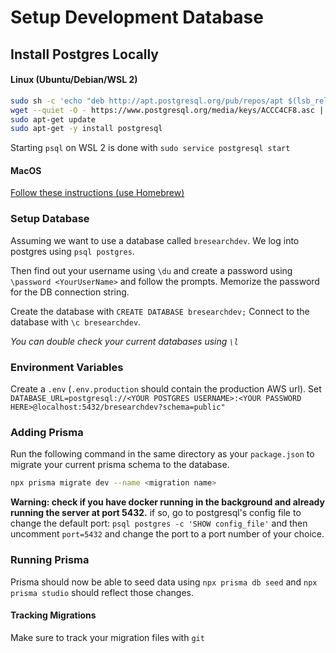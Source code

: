 # Setup Development Database

## Install Postgres Locally

#### Linux (Ubuntu/Debian/WSL 2)

```bash
sudo sh -c 'echo "deb http://apt.postgresql.org/pub/repos/apt $(lsb_release -cs)-pgdg main" > /etc/apt/sources.list.d/pgdg.list'
wget --quiet -O - https://www.postgresql.org/media/keys/ACCC4CF8.asc | sudo apt-key add -
sudo apt-get update
sudo apt-get -y install postgresql
```

Starting `psql` on WSL 2 is done with `sudo service postgresql start`

#### MacOS

[Follow these instructions (use Homebrew)](https://wiki.postgresql.org/wiki/Homebrew)

### Setup Database

Assuming we want to use a database called `bresearchdev`.
We log into postgres using `psql postgres`.

Then find out your username using `\du` and create a password using `\password <YourUserName>` and follow the prompts. Memorize the password for the DB connection string.

Create the database with `CREATE DATABASE bresearchdev;`
Connect to the database with `\c bresearchdev`.

_You can double check your current databases using `\l`_

### Environment Variables

Create a `.env` (`.env.production` should contain the production AWS url). Set `DATABASE_URL=postgresql://<YOUR POSTGRES USERNAME>:<YOUR PASSWORD HERE>@localhost:5432/bresearchdev?schema=public"`

### Adding Prisma

Run the following command in the same directory as your `package.json` to migrate your current prisma schema to the database.

```bash
npx prisma migrate dev --name <migration name>
```

**Warning: check if you have docker running in the background and already running the server at port 5432.**
if so, go to postgresql's config file to change the default port:
`psql postgres -c 'SHOW config_file'`
and then uncomment `port=5432` and change the port to a port number of your choice.

### Running Prisma

Prisma should now be able to seed data using `npx prisma db seed` and `npx prisma studio` should reflect those changes.

#### Tracking Migrations

Make sure to track your migration files with `git`
